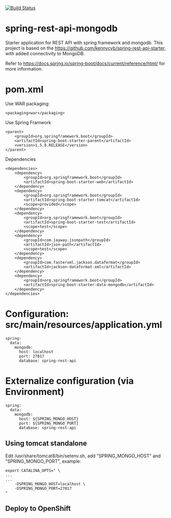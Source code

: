 [![Build Status](https://travis-ci.org/kennycyb/spring-rest-api-mongodb.svg?branch=master)](https://travis-ci.org/kennycyb/spring-rest-api-mongodb)

# spring-rest-api-mongodb
Starter application for REST API with spring framework and mongodb.  This 
project is based on the https://github.com/kennycyb/spring-rest-api-starter, 
with added connectivity to MongoDB.

Refer to https://docs.spring.io/spring-boot/docs/current/reference/html/ for more information.

# pom.xml
Use WAR packaging:

	<packaging>war</packaging>

Use Spring Framwork


    <parent>
        <groupId>org.springframework.boot</groupId>
        <artifactId>spring-boot-starter-parent</artifactId>
        <version>1.5.8.RELEASE</version>
    </parent>
    
Dependencies

	<dependencies>
        <dependency>
            <groupId>org.springframework.boot</groupId>
            <artifactId>spring-boot-starter-web</artifactId>
        </dependency>
        <dependency>
            <groupId>org.springframework.boot</groupId>
            <artifactId>spring-boot-starter-tomcat</artifactId>
            <scope>provided</scope>
        </dependency>
        <dependency>
            <groupId>org.springframework.boot</groupId>
            <artifactId>spring-boot-starter-test</artifactId>
            <scope>test</scope>
        </dependency>
        <dependency>
            <groupId>com.jayway.jsonpath</groupId>
            <artifactId>json-path</artifactId>
            <scope>test</scope>
        </dependency>
        <dependency>
			<groupId>com.fasterxml.jackson.dataformat</groupId>
			<artifactId>jackson-dataformat-xml</artifactId>
        </dependency>
        <dependency>
            <groupId>org.springframework.boot</groupId>
            <artifactId>spring-boot-starter-data-mongodb</artifactId>
        </dependency>		
    </dependencies>
    

# Configuration: src/main/resources/application.yml

	spring:
	  data:
	    mongodb:
	      host: localhost
	      port: 27017
	      database: spring-rest-api
	      
# Externalize configuration (via Environment)

	spring:
	  data:
	    mongodb:
	      host: ${SPRING_MONGO_HOST}
	      port: ${SPRING_MONGO_PORT}
	      database: spring-rest-api
	      
## Using tomcat standalone

Edit /usr/share/tomcat8/bin/setenv.sh, add "SPRING\_MONGO\_HOST" and "SPRING\_MONGO\_PORT", example: 

	export CATALINA_OPTS=" \
	...
	...
  		-DSPRING_MONGO_HOST=localhost \
  		-DSPRING_MONGO_PORT=27017
  	"

## Deploy to OpenShift

